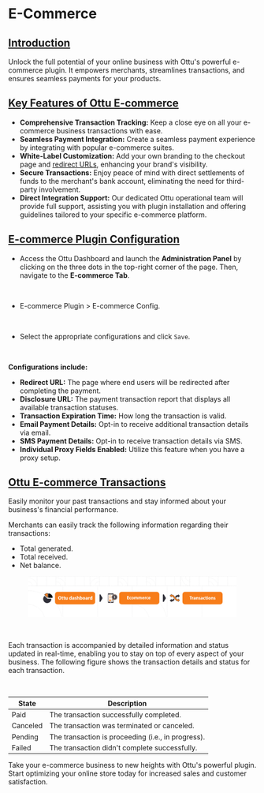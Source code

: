 # E-Commerce

## [Introduction](https://app.gitbook.com/o/QvpaILbKwb9WBfHGe5bZ/s/iUKrMb9zLt5ZzGPUYDsK/\~/changes/616/user-guide/plugins/e-commerce#introduction)

Unlock the full potential of your online business with Ottu's powerful e-commerce plugin. It empowers merchants, streamlines transactions, and ensures seamless payments for your products.

## [**Key Features of Ottu E-commerce**](https://app.gitbook.com/o/QvpaILbKwb9WBfHGe5bZ/s/iUKrMb9zLt5ZzGPUYDsK/\~/changes/616/user-guide/plugins/e-commerce#key-features-of-ottu-e-commerce)

* **Comprehensive Transaction Tracking:** Keep a close eye on all your e-commerce business transactions with ease.
* **Seamless Payment Integration:** Create a seamless payment experience by integrating with popular e-commerce suites.
* **White-Label Customization:** Add your own branding to the checkout page and [redirect URLs](../../developer/checkout-api.md#redirect\_url-string-optional), enhancing your brand's visibility.
* **Secure Transactions:** Enjoy peace of mind with direct settlements of funds to the merchant's bank account, eliminating the need for third-party involvement.
* **Direct Integration Support:** Our dedicated Ottu operational team will provide full support, assisting you with plugin installation and offering guidelines tailored to your specific e-commerce platform.

## [**E-commerce Plugin Configuration**](e-commerce.md#e-commerce-plugin-configuration)

* Access the Ottu Dashboard and launch the **Administration Panel** by clicking on the three dots in the top-right corner of the page. Then, navigate to the **E-commerce Tab**.

<figure><img src="https://lh4.googleusercontent.com/hMwY1CHqpAWRZZRCoNCc0jAkSZ6ObvmJGKVgyWxEcYrSAsDppHIWduCgJYt5BkuQ_cIZj4uV2sAwymPKq5YC54RulTBd1MGMo1jSqcK3acSS200Uz61xFWM9mhbmEPJkQG-CfiGKSRCyFsPbntk3AI4" alt=""><figcaption></figcaption></figure>

* E-commerce Plugin > E-commerce Config.

<figure><img src="https://lh3.googleusercontent.com/QqlZEiL3ABH37xpb3p1lRG40m5xa-ea0t-yUeMOHWKly7c7t4WDWGjb30ZGv4NbqPQvYX6TwLHOss06Qxjms3fyvJjLhlJYzQntqtFr5WRJUk0vNlI0EVLNdfx24XpA3jyQ1K3ImP1LkBr3L3oj5oz4" alt=""><figcaption></figcaption></figure>

* Select the appropriate configurations and click `Save`.

<figure><img src="https://lh3.googleusercontent.com/FKMlUnd9CB8wybJdAJpRinPHj-jAtF48I3HITDbigragspir_wWseT40eIbjFbR5TbfN6EfXpQceU2Sf99UbwXGizXQSgcvuLBGiydo1ag_8V2RJdutrThnSxPiUhNZyrwBmSwnHHT1_u57hy2HL21o" alt=""><figcaption></figcaption></figure>

**Configurations include:**

* **Redirect URL:** The page where end users will be redirected after completing the payment.
* **Disclosure URL:** The payment transaction report that displays all available transaction statuses.&#x20;
* **Transaction Expiration Time:** How long the transaction is valid.
* **Email Payment Details:** Opt-in to receive additional transaction details via email.
* **SMS Payment Details:** Opt-in to receive transaction details via SMS.
* **Individual Proxy Fields Enabled:** Utilize this feature when you have a proxy setup.

## [**Ottu E-commerce Transactions**](e-commerce.md#ottu-e-commerce-transactions)

Easily monitor your past transactions and stay informed about your business's financial performance.

Merchants can easily track the following information regarding their transactions:

* Total generated.
* Total received.
* Net balance.

<figure><img src="../../.gitbook/assets/Plugins- E-commerce Transaction.png" alt=""><figcaption></figcaption></figure>

<figure><img src="https://lh3.googleusercontent.com/8B87VlEncgVpFQTlRKy1ijo6U_odJCuktll1CvRRI2vEzBD5HH6vZ4r2B1pvEdFIcsgq1TFkHZ_e1fY0DyI63kCH7sVnG1YSnW8ZYAwHzbNeP7fL8APj7VeYzJqDULbILwfmn80ghiq3UayX-boJErs" alt=""><figcaption></figcaption></figure>

Each transaction is accompanied by detailed information and status updated in real-time, enabling you to stay on top of every aspect of your business. The following figure shows the transaction details and status for each transaction.

<figure><img src="https://lh5.googleusercontent.com/-YKMtg9ok8yzvhJ_e2IHKyRrrKOlDaVi15XyNkcvHXMVLWG6oN0dWKHW-VZtOscTBIqXSFLL6PEh8DDH65dV7loJshfsbWeCWx2ibZXOi_vo4g7TGBtZtxGlE0IatsbW6aB2v0-uNYcMpiW4wh8pZw0" alt=""><figcaption></figcaption></figure>

| State    | Description                                        |
| -------- | -------------------------------------------------- |
| Paid     | The transaction successfully completed.            |
| Canceled | The transaction was terminated or canceled.        |
| Pending  | The transaction is proceeding (i.e., in progress). |
| Failed   | The transaction didn't complete successfully.      |

Take your e-commerce business to new heights with Ottu's powerful plugin. Start optimizing your online store today for increased sales and customer satisfaction.
